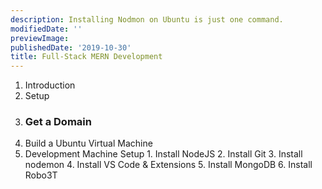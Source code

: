 ```yaml
---
description: Installing Nodmon on Ubuntu is just one command.
modifiedDate: ''
previewImage: 
publishedDate: '2019-10-30'
title: Full-Stack MERN Development
---
```



1. Introduction
2. Setup
  1. ### Get a Domain
  2. Build a Ubuntu Virtual Machine
  3. Development Machine Setup
    1. Install NodeJS
    2. Install Git
    3. Install nodemon
    4. Install VS Code & Extensions
    5. Install MongoDB
    6. Install Robo3T

